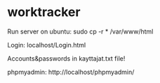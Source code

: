 # worktracker

Run server on ubuntu:
sudo cp -r * /var/www/html

Login:
localhost/Login.html

Accounts&passwords in kayttajat.txt file!

phpmyadmin:
http://localhost/phpmyadmin/
